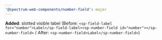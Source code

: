 ```yaml
---
'@spectrum-web-components/number-field': major
---
```


**Added**: slotted visible label (Before: `<sp-field-label for="number">Label</sp-field-label><sp-number-field id="number"></sp-number-field>` / After: `<sp-number-field>Label</sp-number-field>`)
